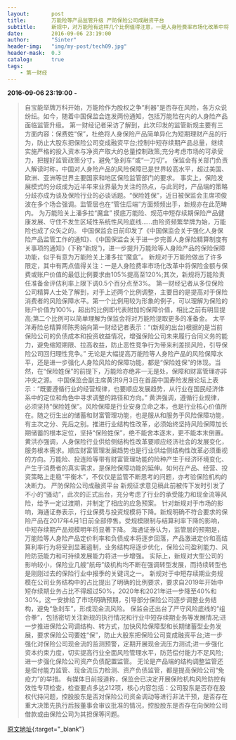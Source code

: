 ```yaml
---
layout:       post
title:        万能险等产品监管升级 严防保险公司成融资平台
subtitle:     新规中，对万能险有这样几个比例值得注意，一是人身险费率市场化改革中将保险金额与保费或账户价值的最低比例要求由105%提高至120%，二是下调万能保险责任准备金评估利率。
date:         2016-09-06 23:19:00
author:       "Sinter"
header-img:   "img/my-post/tech09.jpg"
header-mask:  0.3
catalog:      true
tags:
    - 第一财经
---
```


**2016-09-06 23:19:00**  **-**

> 自宝能举牌万科开始，万能险作为股权之争“利器”是否存在风险，各方众说纷纭。如今，随着中国保监会连发两份通知，包括万能险在内的人身险产品面临监管升级。
第一财经记者采访了解到，此次印发的监管新规主要有三方面内容：保费姓“保”，杜绝将人身保险产品简单异化为短期理财产品的行为，防止大股东把保险公司变成融资平台;控制中短存续期产品总量，继续实施严格的投入资本与净资产取大的总量控制政策;充分考虑市场的可承受力，把握好监管政策分寸，避免“急刹车”或“一刀切”。
保监会有关部门负责人解读时称，中国对人身险产品的风险保障已是世界较高水平，超过美国、欧洲、亚洲等世界主要国家和地区保险监管部门的要求。
事实上，保险发展模式的分歧成为近半年来业界最为关注的热点，与此同时，产品端的策略分歧亦成为谈及保险行业的必谈话题。“保险姓保”，近日被保监会主席项俊波在多个场合强调。监管层也在“管住后端”方面频频出手，新规亦在此范畴内。
为万能险关上潘多拉“魔盒”
摸底万能险、规范中短存续期保险产品健康发展、守住不发生区域性系统性风险底线……由险资频繁举牌为始，万能险也成了众矢之的。
中国保监会日前印发了《中国保监会关于强化人身保险产品监管工作的通知》、《中国保监会关于进一步完善人身保险精算制度有关事项的通知》(下称“新规”)，进一步提升万能险等人身险产品的保险保障功能，似乎有意为万能险关上潘多拉“魔盒”。
新规对于万能险做出了许多限定，其中有两点值得关注：一是人身险费率市场化改革中将保险金额与保费或账户价值的最低比例要求由105%提高至120%;其次，新规将万能险责任准备金评估利率上限下调0.5个百分点至3%。
第一财经记者从多位保险公司精算人士处了解到，对于上述两个比例调整，主要目的是提高对于保险消费者的风险保障水平。第一个比例用较为形象的例子，可以理解为保险的账户价值为100%，超出的比例即代表附加的保障价值，相比之前有明显提高;第二个比例可以简单理解为保监会将对万能险提取更多的准备金。
太平洋寿险总精算师陈秀娟向第一财经记者表示：“(新规的出台)根据的是当前保险公司的负债成本和投资收益情况，增强保险公司未来履行合同义务的能力，避免缩短期限、拉高收益，防止恶性竞争行为带来利差损风险，引导保险公司回归理性竞争。”
无论是大幅提高万能险等人身险产品的风险保障水平，还是进一步强化人身险风险的保障功能，都是“保险姓保”的体现。当然，在“保险姓保”的前提下，万能险亦绝非一无是处，保障和财富管理亦非冲突之源。
中国保监会副主席黄洪9月3日在首届中国寿险发展论坛上表示：“既要遵循行业的经营规律，也要顺应发展趋势，从行业在国民经济体系中的定位和角色中寻求调整的路径和方向。”
黄洪强调，遵循行业规律，必须坚持“保险姓保”。风险保障是行业安身立命之本，也是行业核心价值所在。随之衍生出的储蓄和财富管理功能，也是服从和服务于风险保障功能，有主次之分、先后之别。推进行业结构性改革，必须始终坚持风险保障加长期储蓄的根本定位，坚持“保险姓保”，绝不能舍本逐末，更不能本末倒置。
黄洪亦强调，人身保险行业供给侧结构性改革要顺应经济社会的发展变化，服务根本需求。顺应财富管理发展趋势也是行业供给侧结构性改革必须重视的方向。万能险、投连险等带有财富管理功能的险种产生于经济环境变化、产生于消费者的真实需求，是保险保障功能的延伸。如何在产品、经营、投资策略上走稳“平衡木”，不仅仅是监管不断思考的问题，亦考验保险机构的决断力。
严防保险公司成融资平台
新规征求意见稿此前被传下发时引发了不小的“骚动”，此次的正式出台，充分考虑了行业的承受能力和现金流等风险，给予一定过渡期，并制定了相应的应急预案。
针对新规对于市场的影响，海通证券表示，行业保费与投资规模将下降。新规明确不符合要求的保险产品在2017年4月1日前全部停售。受规模限制与结算利率下降的影响，中短存续期产品规模明年将显著下降。
海通证券认为，监管层的预期是，万能险等人身险产品定价利率和负债成本将逐步回落，产品激进定价和高结算利率行为将受到显著遏制，业务结构将逐步优化，保险公司盈利能力、风险防范能力和可持续发展能力将进一步增强。
实际上，新规对大型公司的影响较小，保险业几艘“航母”级机构均不断在强调转型发展，而持续转型也是刚刚过去的保险行业中报季的关键词之一。
新规对于中短存续期业务规模在公司业务结构中的占比提出了明确的比例要求，要求自2019年开始中短存续期业务占比不得超过50%，2020年和2021年进一步降至40%和30%。这一安排给了市场明确预期，引导部分保险公司逐步调整业务结构，避免“急刹车”，形成现金流风险。
保监会还出台了严守风险底线的“组合拳”，包括密切关注新规的执行情况和行业中短存续期业务等发展情况;进一步推进保险公司调结构、转方式，加快风险保障型和长期储蓄型业务发展，要求保险公司要姓“保”，防止大股东把保险公司变成融资平台;进一步强化对保险公司现金流的监测预警，定期开展现金流压力测试;进一步强化资本约束力度，切实提高行业全面风险管理水平，防范偿付能力不足风险;进一步强化保险公司资产负债配置监管。
无论是产品端的结构调整监管还是偿付能力监管、现金流压力检测、资产负债监管，都是提高保险公司“免疫力”的举措。
有媒体日前报道称，保监会已决定开展保险机构风险防控有效性专项检查，检查要点多达212项，核心内容包括：公司股东是否存在股权代持问题，控股股东是否对保险公司资金调动等进行非法干预，是否存在重大决策先执行后报董事会审议批准的情况，控股股东是否存在向保险公司借款或由保险公司为其担保等问题。


[原文地址](http://appshare.yicai.com/app/news/5091235.html){:target="_blank"}


